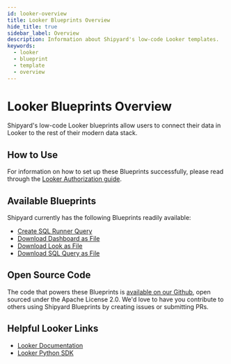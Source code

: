 ```yaml
---
id: looker-overview
title: Looker Blueprints Overview
hide_title: true
sidebar_label: Overview
description: Information about Shipyard's low-code Looker templates.
keywords:
  - looker
  - blueprint
  - template
  - overview
---
```


# Looker Blueprints Overview

Shipyard's low-code Looker blueprints allow users to connect their data in Looker to the rest of their modern data stack.

## How to Use
For information on how to set up these Blueprints successfully, please read through the [Looker Authorization guide](looker-authorization.md).

## Available Blueprints
Shipyard currently has the following Blueprints readily available:
- [Create SQL Runner Query](looker-create-sql-runner-query.md)
- [Download Dashboard as File](looker-download-dashboard-as-file.md)
- [Download Look as File](looker-download-look-as-file.md)
- [Download SQL Query as File](looker-download-sql-query-as-file)

## Open Source Code
The code that powers these Blueprints is [available on our Github](https://github.com/shipyardapp/looker-blueprints), open sourced under the Apache License 2.0. We'd love to have you contribute to others using Shipyard Blueprints by creating issues or submitting PRs.

## Helpful Looker Links
- [Looker Documentation](https://cloud.google.com/looker/docs)  
- [Looker Python SDK](https://github.com/looker-open-source/sdk-codegen/tree/main/python)